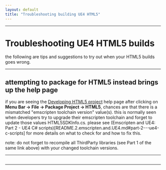 ```yaml
---
layout: default
title: "Troubleshooting building UE4 HTML5"
---
```


* * *
# Troubleshooting UE4 HTML5 builds

the following are tips and suggestions to try out when your HTML5 builds goes wrong.


* * *
## attempting to package for HTML5 instead brings up the help page

if you are seeing the [Developing HTML5 project](https://docs.unrealengine.com/en-us/Platforms/HTML5/GettingStarted)
help page after clicking on **Menu Bar -> File -> Package Project -> HTML5**, chances are
that there is a mismatched "emscripten toolchain version" value(s).  this is normally seen
when developers try to upgrade their emscripten toolchain and forget to update those values
HTML5SDKInfo.cs.  please see
(Emscripten and UE4: Part 2 - UE4 C# scripts)[README.2.emscripten.and.UE4.md#part-2---ue4-c-scripts]
for more details on what to check for and how to fix this.

note: do not forget to recompile all ThirdParty libraries (see Part 1 of the same link above)
with your changed toolchain versions.


* * *
## 


* * *
